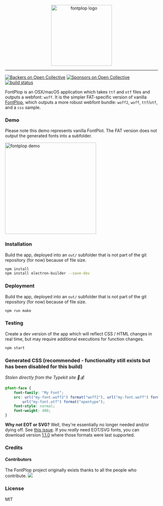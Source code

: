 <p align="center">
  <img alt="fontplop logo" src="https://user-images.githubusercontent.com/659829/31784135-7f48b70a-b4b5-11e7-9849-7626098460d0.png" width=200>
</p>

---

[![Backers on Open Collective](https://opencollective.com/fontplop/backers/badge.svg)](#backers) [![Sponsors on Open Collective](https://opencollective.com/fontplop/sponsors/badge.svg)](#sponsors) [![build status](https://img.shields.io/travis/reactjs/redux/master.svg?style=flat-square)](https://travis-ci.org/matthewgonzalez/fontplop)

FontPlop is an OSX/macOS application which takes `ttf` and `otf` files and outputs a webfont: `woff`. It is the simpler FAT-specific version of vanilla [FontPlop](http://www.fontplop.com), which outputs a more robust webfont bundle: `woff2`, `woff`, `ttf`/`otf`, and a `css` sample.

### Demo

Please note this demo represents vanilla FontPlot. The FAT version does not output the generated fonts into a subfolder.

<img src="https://user-images.githubusercontent.com/659829/31313375-6a23f4f2-ab96-11e7-9dfb-3643df84e824.gif" alt="fontplop demo" height=300>

### Installation

Build the app, deployed into an `out/` subfolder that is not part of the git repository (for now) because of file size.

```sh
npm install
npm install electron-builder --save-dev
```

### Deployment

Build the app, deployed into an `out/` subfolder that is not part of the git repository (for now) because of file size.

```sh
npm run make
```

### Testing

Create a dev version of the app which will reflect CSS / HTML changes in real time, but may require additional executions for function changes.

```sh
npm start
```

### Generated CSS (recommended - functionality still exists but has been disabled for this build)

_Stolen directly from the Typekit site 💂💰_

```css
@font-face {
    font-family: "My Font";
    src: url("my-font.woff2") format("woff2"), url("my-font.woff") format("woff"),
        url("my-font.otf") format("opentype");
    font-style: normal;
    font-weight: 400;
}
```

**Why not EOT or SVG?** Well, they're essentially no longer needed and/or dying off. See
[this issue](https://github.com/matthewgonzalez/fontplop/issues/17). If you _really_ need EOT/SVG
fonts, you can download version [1.1.0](https://github.com/matthewgonzalez/fontplop/releases/tag/v1.1.0)
where those formats were last supported.

### Credits

#### Contributors

The FontPlop project originally exists thanks to all the people who contribute.
<a href="graphs/contributors"><img src="https://opencollective.com/fontplop/contributors.svg?width=890&button=false" /></a>

### License

MIT
